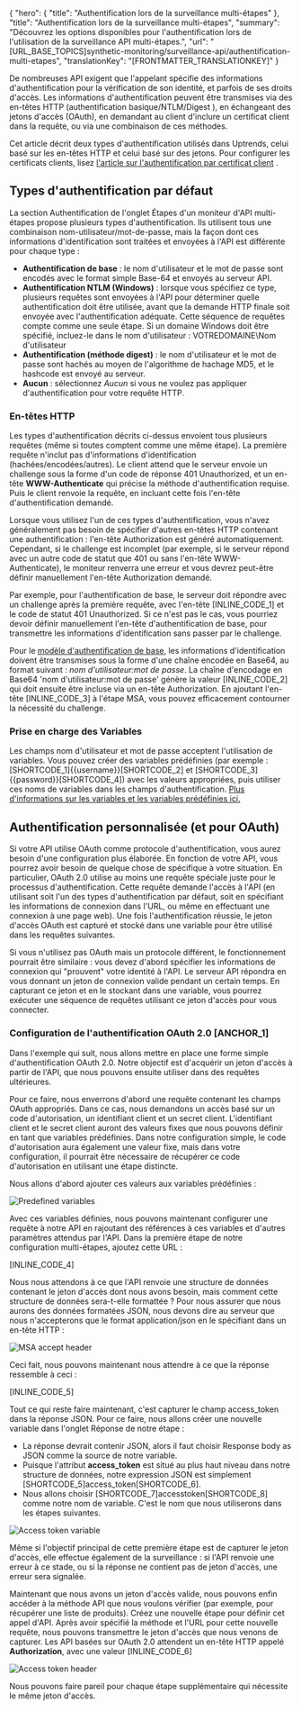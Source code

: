 {
  "hero": {
    "title": "Authentification lors de la surveillance multi-étapes"
  },
  "title": "Authentification lors de la surveillance multi-étapes",
  "summary": "Découvrez les options disponibles pour l'authentification lors de l'utilisation de la surveillance API multi-étapes.",
  "url": "[URL_BASE_TOPICS]synthetic-monitoring/surveillance-api/authentification-multi-etapes",
  "translationKey": "[FRONTMATTER_TRANSLATIONKEY]"
}

De nombreuses API exigent que l'appelant spécifie des informations d'authentification pour la vérification de son identité, et parfois de ses droits d'accès. Les informations d'authentification peuvent être transmises via des en-têtes HTTP (authentification basique/NTLM/Digest ), en échangeant des jetons d'accès (OAuth), en demandant au client d'inclure un certificat client dans la requête, ou via une combinaison de ces méthodes.

Cet article décrit deux types d'authentification utilisés dans Uptrends, celui basé sur les en-têtes HTTP et celui basé sur des jetons. Pour configurer les certificats clients, lisez [l'article sur l'authentification par certificat client]([LINK_URL_1]) .

## Types d'authentification par défaut

La section Authentification de l'onglet Étapes d'un moniteur d'API multi-étapes propose plusieurs types d'authentification. Ils utilisent tous une combinaison nom-utilisateur/mot-de-passe, mais la façon dont ces informations d'identification sont traitées et envoyées à l'API est différente pour chaque type :

- **Authentification de base** : le nom d'utilisateur et le mot de passe sont encodés avec le format simple Base-64 et envoyés au serveur API.
- **Authentification  NTLM (Windows)** : lorsque vous spécifiez ce type, plusieurs requêtes sont envoyées à l'API pour déterminer quelle  authentification doit être utilisée, avant que la demande HTTP finale soit envoyée avec l'authentification adéquate. Cette séquence de requêtes compte comme une seule étape. Si un domaine Windows doit être spécifié, incluez-le dans le nom d'utilisateur : VOTREDOMAINE\\Nom d'utilisateur
- **Authentification (méthode digest)** : le nom d'utilisateur et le mot de passe sont hachés au moyen de l'algorithme de hachage MD5, et le hashcode est envoyé au serveur.
- **Aucun** : sélectionnez *Aucun* si vous ne voulez pas appliquer d'authentification pour votre requête HTTP.

### En-têtes HTTP

Les types d'authentification décrits ci-dessus envoient tous plusieurs requêtes (même si toutes comptent comme une même étape). La première requête n'inclut pas d'informations d'identification (hachées/encodées/autres). Le client attend que le serveur envoie un challenge sous la forme d'un code de réponse 401 Unauthorized, et un en-tête **WWW-Authenticate** qui précise la méthode d'authentification requise. Puis le client renvoie la requête, en incluant cette fois l'en-tête d'authentification demandé.

Lorsque vous utilisez l'un de ces types d'authentification, vous n'avez généralement pas besoin de spécifier d'autres en-têtes HTTP contenant une authentification : l'en-tête Authorization est généré automatiquement. Cependant, si le challenge est incomplet (par exemple, si le serveur répond avec un autre code de statut que 401 ou sans l'en-tête WWW-Authenticate), le moniteur renverra une erreur et vous devrez peut-être définir manuellement l'en-tête Authorization demandé.

Par exemple, pour l'authentification de base, le serveur doit répondre avec un challenge après la première requête, avec l'en-tête [INLINE_CODE_1] et le code de statut 401 Unauthorized. Si ce n'est pas le cas, vous pourriez devoir définir manuellement l'en-tête d'authentification de base, pour transmettre les informations d'identification sans passer par le challenge.

Pour le [modèle d'authentification de base]([LINK_URL_2]), les informations d'identification doivent être transmises sous la forme d'une chaîne encodée en Base64, au format suivant : *nom d'utilisateur:mot de passe*. La chaîne d'encodage en Base64 'nom d'utilisateur:mot de passe' génère la valeur [INLINE_CODE_2] qui doit ensuite être incluse via un en-tête Authorization. En ajoutant l'en-tête [INLINE_CODE_3] à l'étape MSA, vous pouvez efficacement contourner la nécessité du challenge.

### Prise en charge des Variables

Les champs nom d'utilisateur et mot de passe acceptent l'utilisation de variables. Vous pouvez créer des variables prédéfinies (par exemple : [SHORTCODE_1]{{username}}[SHORTCODE_2] et [SHORTCODE_3]{{password}}[SHORTCODE_4]) avec les valeurs appropriées, puis utiliser ces noms de variables dans les champs d'authentification. [Plus d'informations sur les variables et les variables prédéfinies ici.]([LINK_URL_3])

## Authentification personnalisée (et pour OAuth)

Si votre API utilise OAuth comme protocole d'authentification, vous aurez besoin d'une configuration plus élaborée. En fonction de votre API, vous pourrez avoir besoin de quelque chose de spécifique à votre situation. En particulier, OAuth 2.0 utilise au moins une requête spéciale juste pour le processus d'authentification. Cette requête demande l'accès à l'API (en utilisant soit l'un des types d'authentification par défaut, soit en spécifiant les informations de connexion dans l'URL, ou même en effectuant une connexion à une page web). Une fois l'authentification réussie, le jeton d'accès OAuth est capturé et stocké dans une variable pour être utilisé dans les requêtes suivantes.

Si vous n'utilisez pas OAuth mais un protocole différent, le fonctionnement pourrait être similaire : vous devez d'abord spécifier les informations de connexion qui "prouvent" votre identité à l'API. Le serveur API répondra en vous donnant un jeton de connexion valide pendant un certain temps. En capturant ce jeton et en le stockant dans une variable, vous pourrez exécuter une séquence de requêtes utilisant ce jeton d'accès pour vous connecter.

### Configuration de l'authentification OAuth 2.0 [ANCHOR_1]

Dans l'exemple qui suit, nous allons mettre en place une forme simple d'authentification OAuth 2.0. Notre objectif est d'acquérir un jeton d'accès à partir de l'API, que nous pouvons ensuite utiliser dans des requêtes ultérieures.

Pour ce faire, nous enverrons d'abord une requête contenant les champs OAuth appropriés. Dans ce cas, nous demandons un accès basé sur un code d'autorisation, un identifiant client et un secret client. L'identifiant client et le secret client auront des valeurs fixes que nous pouvons définir en tant que variables prédéfinies. Dans notre configuration simple, le code d'autorisation aura également une valeur fixe, mais dans votre configuration, il pourrait être nécessaire de récupérer ce code d'autorisation en utilisant une étape distincte.

Nous allons d'abord ajouter ces valeurs aux variables prédéfinies :

![Predefined variables]([LINK_URL_4])

Avec ces variables définies, nous pouvons maintenant configurer une requête à notre API en rajoutant des références à ces variables et d'autres paramètres attendus par l'API. Dans la première étape de notre configuration multi-étapes, ajoutez cette URL :

[INLINE_CODE_4]

Nous nous attendons à ce que l'API renvoie une structure de données contenant le jeton d'accès dont nous avons besoin, mais comment cette structure de données sera-t-elle formattée ? Pour nous assurer que nous aurons des données formatées JSON, nous devons dire au serveur que nous n'accepterons que le format application/json en le spécifiant dans un en-tête HTTP :

![MSA accept header]([LINK_URL_5])

Ceci fait, nous pouvons maintenant nous attendre à ce que la réponse ressemble à ceci :

[INLINE_CODE_5]

Tout ce qui reste faire maintenant, c'est capturer le champ access\_token  dans la réponse JSON. Pour ce faire, nous allons créer une nouvelle variable dans l'onglet Réponse de notre étape :

- La réponse devrait contenir JSON, alors il faut choisir Response body as JSON comme la source de notre variable.
- Puisque l'attribut **access\_token** est situé au plus haut niveau dans notre structure de données, notre expression JSON est simplement [SHORTCODE_5]access\_token[SHORTCODE_6].
- Nous allons choisir [SHORTCODE_7]accesstoken[SHORTCODE_8] comme notre nom de variable. C'est le nom que nous utiliserons dans les étapes suivantes.

![Access token variable]([LINK_URL_6])

Même si l'objectif principal de cette première étape est de capturer le jeton d'accès, elle effectue également de la surveillance : si l'API renvoie une erreur à ce stade, ou si la réponse ne contient pas de jeton d'accès, une erreur sera signalée.

Maintenant que nous avons un jeton d'accès valide, nous pouvons enfin accéder à la méthode API que nous voulons vérifier (par exemple, pour récupérer une liste de produits). Créez une nouvelle étape pour définir cet appel d'API. Après avoir spécifié la méthode et l'URL pour cette nouvelle requête, nous pouvons transmettre le jeton d'accès que nous venons de capturer. Les API basées sur OAuth 2.0 attendent un en-tête HTTP appelé **Authorization**, avec une valeur [INLINE_CODE_6]

![Access token header]([LINK_URL_7])

Nous pouvons faire pareil pour chaque étape supplémentaire qui nécessite le même jeton d'accès.
